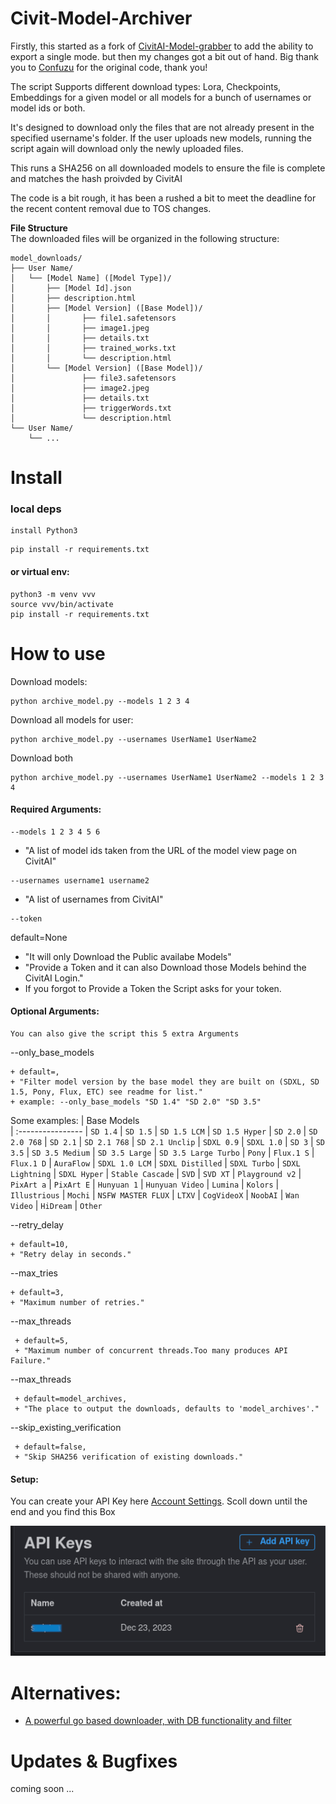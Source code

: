 # Civit-Model-Archiver
Firstly, this started as a fork of [CivitAI-Model-grabber](https://github.com/Confuzu/CivitAI-Model-grabber) to add the ability to export a single mode. but then my changes got a bit out of hand. Big thank you to [Confuzu](https://github.com/Confuzu/CivitAI-Model-grabber/commits?author=Confuzu) for the original code, thank you!

The script Supports different download types: Lora, Checkpoints, Embeddings for a given model or all models for a bunch of usernames or model ids or both.

It's designed to download only the files that are not already present in the specified username's folder.
If the user uploads new models, running the script again will download only the newly uploaded files.

This runs a SHA256 on all downloaded models to ensure the file is complete and matches the hash proivded by CivitAI

The code is a bit rough, it has been a rushed a bit to meet the deadline for the recent content removal due to TOS changes.


**File Structure**  <br /> 
The downloaded files will be organized in the following structure:
```
model_downloads/
├── User Name/
│   └── [Model Name] ([Model Type])/
│       ├── [Model Id].json 
│       ├── description.html 
│       ├── [Model Version] ([Base Model])/
│       │       ├── file1.safetensors
│       │       ├── image1.jpeg
│       │       ├── details.txt
│       │       ├── trained_works.txt
│       │       └── description.html
│       └── [Model Version] ([Base Model])/
│               ├── file3.safetensors
│               ├── image2.jpeg
│               ├── details.txt
│               ├── triggerWords.txt
│               └── description.html
└── User Name/
    └── ...
```

# Install

### local deps
```
install Python3
```
```
pip install -r requirements.txt
```

#### or virtual env:
```
python3 -m venv vvv
source vvv/bin/activate
pip install -r requirements.txt
```

# How to use

Download models:
```
python archive_model.py --models 1 2 3 4
```

Download all models for user:
```
python archive_model.py --usernames UserName1 UserName2
```

Download both
```
python archive_model.py --usernames UserName1 UserName2 --models 1 2 3 4
```


#### Required Arguments:
```
--models 1 2 3 4 5 6
```
+ "A list of model ids taken from the URL of the model view page on CivitAI"
```
--usernames username1 username2
```
+ "A list of usernames from CivitAI"
```
--token 
```
default=None
+ "It will only Download the Public availabe Models"
+ "Provide a Token and it can also Download those Models behind the CivitAI Login."
+ If you forgot to Provide a Token the Script asks for your token.


#### Optional Arguments:
```
You can also give the script this 5 extra Arguments
```

--only_base_models
```
+ default=,
+ "Filter model version by the base model they are built on (SDXL, SD 1.5, Pony, Flux, ETC) see readme for list."
+ example: --only_base_models "SD 1.4" "SD 2.0" "SD 3.5"
```

Some examples:
| Base Models      
| :---------------- 
| `SD 1.4`
| `SD 1.5`
| `SD 1.5 LCM`
| `SD 1.5 Hyper`
| `SD 2.0`
| `SD 2.0 768`
| `SD 2.1`
| `SD 2.1 768`
| `SD 2.1 Unclip`
| `SDXL 0.9`
| `SDXL 1.0`
| `SD 3`
| `SD 3.5`
| `SD 3.5 Medium`
| `SD 3.5 Large`
| `SD 3.5 Large Turbo`
| `Pony`
| `Flux.1 S`
| `Flux.1 D`
| `AuraFlow`
| `SDXL 1.0 LCM`
| `SDXL Distilled`
| `SDXL Turbo`
| `SDXL Lightning`
| `SDXL Hyper`
| `Stable Cascade`
| `SVD`
| `SVD XT`
| `Playground v2`
| `PixArt a`
| `PixArt E`
| `Hunyuan 1`
| `Hunyuan Video`
| `Lumina`
| `Kolors`
| `Illustrious`
| `Mochi`
| `NSFW MASTER FLUX`
| `LTXV`
| `CogVideoX`
| `NoobAI`
| `Wan Video`
| `HiDream`
| `Other`




--retry_delay 
```
+ default=10,
+ "Retry delay in seconds."
```

--max_tries
```
+ default=3,
+ "Maximum number of retries."
```

--max_threads
```
 + default=5, 
 + "Maximum number of concurrent threads.Too many produces API Failure."
```

--max_threads
```
 + default=model_archives, 
 + "The place to output the downloads, defaults to 'model_archives'."
```

--skip_existing_verification
```
 + default=false, 
 + "Skip SHA256 verification of existing downloads."
```


#### Setup:
You can create your API Key here
 [Account Settings](https://civitai.com/user/account).
 Scoll down until  the end and you  find this Box

![API](https://github.com/RtypeStudios/CivitAI-Model-Archiver/raw/refs/heads/main/api_login_example.png)


# Alternatives:
- [A powerful go based downloader, with DB functionality and filter](https://github.com/dreamfast/go-civitai-downloader)

# Updates & Bugfixes
coming soon ...


